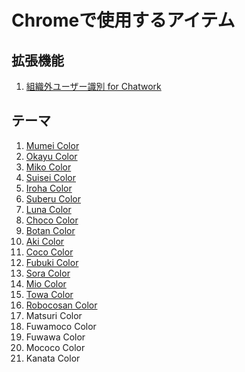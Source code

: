 # Chromeで使用するアイテム

## 拡張機能

1. [組織外ユーザー識別 for Chatwork](https://chromewebstore.google.com/detail/%E7%B5%84%E7%B9%94%E5%A4%96%E3%83%A6%E3%83%BC%E3%82%B6%E3%83%BC%E8%AD%98%E5%88%A5-for-chatwork/dgcfchadgpckjfnogicfhlfgapdgbjld)


## テーマ

1. [Mumei Color](https://chromewebstore.google.com/detail/mumei-color/cfhokhjmlioogaplcckcggjjnkpofean)
2. [Okayu Color](https://chromewebstore.google.com/detail/okayu-color/mhgmaadiblmfhailfblknmokjlgfiobc)
3. [Miko Color](https://chromewebstore.google.com/detail/miko-color/fbadkfcpcbehkmciifbelajfjfnjjmpg)
4. [Suisei Color](https://chromewebstore.google.com/detail/suisei-color/okhhgclehpcdiaboejnmlbnemmhidgnf)
5. [Iroha Color](https://chromewebstore.google.com/detail/iroha-color/dpbppcihcplhdglljjppiojcehihkepk)
6. [Suberu Color](https://chromewebstore.google.com/detail/subaru-color/aakonpejlpclbkfaipadnpinghifgbaj)
7. [Luna Color](https://chromewebstore.google.com/detail/luna-color/lpljpimdpamckmdpjafmhiifphhhhnin)
8. [Choco Color](https://chromewebstore.google.com/detail/choco-color/jlmfjdaiabgfccokicmbcpaplndbibok)
9. [Botan Color](https://chromewebstore.google.com/detail/botan-color/dokjkockkgljfibjfgkendhlmobknebh)
10. [Aki Color](https://chromewebstore.google.com/detail/aki-color/plnpimhnpambijlmblfbanaamdpchfhh)
11. [Coco Color](https://chromewebstore.google.com/detail/coco-color/ebjkiijhfkiefljbhgclgfboghpojfco)
12. [Fubuki Color](https://chromewebstore.google.com/detail/fubuki-color/kpajdkajohdhhemnknlahnhcekbpopac)
13. [Sora Color](https://chromewebstore.google.com/detail/sora-color/igdphjbabjpecnkplajjdhbapmmohlhe)
14. [Mio Color](https://chromewebstore.google.com/detail/mio-color/dlhciapbapkjikpomogljonlapkpmegk)
15. [Towa Color](https://chromewebstore.google.com/detail/towa-color/ljhmopakhlcnglchikmbfgideglaafib)
16. [Robocosan Color](https://chromewebstore.google.com/detail/robocosan-color/eaadcfimflfdlnijcjelohkcejolaabd)
17. Matsuri Color
18. Fuwamoco Color
19. Fuwawa Color
20. Mococo Color
21. Kanata Color
